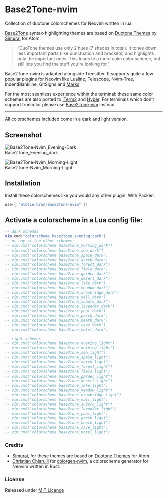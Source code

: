 # Base2Tone-nvim

Collection of duotone colorschemes for Neovim written in lua.

[Base2Tone](https://base2t.one) syntax-highlighting themes are based on [Duotone Themes](https://simurai.com/projects/2016/01/01/duotone-themes) by [Simurai](https://simurai.com/) for Atom.

> “DuoTone themes use only 2 hues (7 shades in total). It tones down less important parts (like punctuation and brackets) and highlights only the important ones. This leads to a more calm color scheme, but still lets you find the stuff you're looking for.”

Base2Tone-nvim is adapted alongside Treesitter. It supports quite a few popular plugins for Neovim like Lualine, Telescope, Nvim-Tree, IndentBlankline, GitSigns and [Marks](https://github.com/chentoast/marks.nvim).

For the most seamless experience within the terminal: these same color schemes are also ported to [iTerm2](https://github.com/atelierbram/Base2Tone-iterm2) and [Hyper](https://github.com/atelierbram/Base2Tone-hyperterm). For terminals which don’t support truecolor please use [Base2Tone-vim](https://github.com/atelierbram/Base2Tone-vim) instead.

***   ***   ***   ***   ***   ***   ***   ***   ***

All colorschemes included come in a dark and light version.

## Screenshot
![Base2Tone-Nvim_Evening-Dark](https://atelierbram.github.io/syntax-highlighting/assets/img/base2tone-nvim_evening-dark.png)
<br>Base2Tone_Evening_dark

![Base2Tone-Nvim_Morning-Light](https://atelierbram.github.io/syntax-highlighting/assets/img/base2tone-nvim_morning-light.png)
<br>Base2Tone-Nvim_Morning-Light

## Installation

Install these colorschemes like you would any other plugin.
With Packer:

```lua
use({ "atelierbram/Base2Tone-nvim" })
```

## Activate a colorscheme in a Lua config file:

```lua
-- dark schemes
vim.cmd("colorscheme base2tone_evening_dark")
-- or any of the other schemes:
-- vim.cmd("colorscheme base2tone_morning_dark")
-- vim.cmd("colorscheme base2tone_sea_dark")
-- vim.cmd("colorscheme base2tone_space_dark")
-- vim.cmd("colorscheme base2tone_earth_dark")
-- vim.cmd("colorscheme base2tone_forest_dark")
-- vim.cmd("colorscheme base2tone_field_dark")
-- vim.cmd("colorscheme base2tone_garden_dark")
-- vim.cmd("colorscheme base2tone_desert_dark")
-- vim.cmd("colorscheme base2tone_lake_dark")
-- vim.cmd("colorscheme base2tone_meadow_dark")
-- vim.cmd("colorscheme base2tone_drawbridge_dark")
-- vim.cmd("colorscheme base2tone_mall_dark")
-- vim.cmd("colorscheme base2tone_suburb_dark")
-- vim.cmd("colorscheme base2tone_lavender_dark")
-- vim.cmd("colorscheme base2tone_pool_dark")
-- vim.cmd("colorscheme base2tone_porch_dark")
-- vim.cmd("colorscheme base2tone_heath_dark")
-- vim.cmd("colorscheme base2tone_cave_dark")
-- vim.cmd("colorscheme base2tone_motel_dark")

-- light schemes
-- vim.cmd("colorscheme base2tone_evening_light")
-- vim.cmd("colorscheme base2tone_morning_light")
-- vim.cmd("colorscheme base2tone_sea_light")
-- vim.cmd("colorscheme base2tone_space_light")
-- vim.cmd("colorscheme base2tone_earth_light")
-- vim.cmd("colorscheme base2tone_forest_light")
-- vim.cmd("colorscheme base2tone_field_light")
-- vim.cmd("colorscheme base2tone_garden_light")
-- vim.cmd("colorscheme base2tone_desert_light")
-- vim.cmd("colorscheme base2tone_lake_light")
-- vim.cmd("colorscheme base2tone_meadow_light")
-- vim.cmd("colorscheme base2tone_drawbridge_light")
-- vim.cmd("colorscheme base2tone_mall_light")
-- vim.cmd("colorscheme base2tone_suburb_light")
-- vim.cmd("colorscheme base2tone_lavender_light")
-- vim.cmd("colorscheme base2tone_pool_light")
-- vim.cmd("colorscheme base2tone_porch_light")
-- vim.cmd("colorscheme base2tone_heath_light")
-- vim.cmd("colorscheme base2tone_cave_light")
-- vim.cmd("colorscheme base2tone_motel_light")
```

### Credits
- [Simurai](https://simurai.com/), for these themes are based on [Duotone Themes](https://simurai.com/projects/2016/01/01/duotone-themes) for Atom.
- [Christian Chiarulli](https://github.com/ChristianChiarulli/) for [colorgen-nvim](https://github.com/ChristianChiarulli/colorgen-nvim), a colorscheme generator for Neovim written in Rust.

### License
Released under [MIT Licence](https://atelierbram.mit-license.org)
